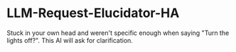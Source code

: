 # LLM-Request-Elucidator-HA
Stuck in your own head and weren't specific enough when saying "Turn the lights off?". This AI will ask for clarification.
